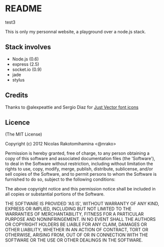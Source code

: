 # README

test3

This is only my personnal website, a playground over a node.js stack.

## Stack involves

* Node.js (0.6)
* express (2.5)
* socket.io (0.9)
* jade
* stylus

## Credits

Thanks to @alexpeattie and Sergio Diaz for [Just Vector font icons](http://www.alexpeattie.com/projects/justvector_font/)

## Licence

(The MIT License)

Copyright (c) 2012 Nicolas Rakotomihamina <@nrako>

Permission is hereby granted, free of charge, to any person obtaining
a copy of this software and associated documentation files (the
'Software'), to deal in the Software without restriction, including
without limitation the rights to use, copy, modify, merge, publish,
distribute, sublicense, and/or sell copies of the Software, and to
permit persons to whom the Software is furnished to do so, subject to
the following conditions:

The above copyright notice and this permission notice shall be
included in all copies or substantial portions of the Software.

THE SOFTWARE IS PROVIDED 'AS IS', WITHOUT WARRANTY OF ANY KIND,
EXPRESS OR IMPLIED, INCLUDING BUT NOT LIMITED TO THE WARRANTIES OF
MERCHANTABILITY, FITNESS FOR A PARTICULAR PURPOSE AND NONINFRINGEMENT.
IN NO EVENT SHALL THE AUTHORS OR COPYRIGHT HOLDERS BE LIABLE FOR ANY
CLAIM, DAMAGES OR OTHER LIABILITY, WHETHER IN AN ACTION OF CONTRACT,
TORT OR OTHERWISE, ARISING FROM, OUT OF OR IN CONNECTION WITH THE
SOFTWARE OR THE USE OR OTHER DEALINGS IN THE SOFTWARE.
